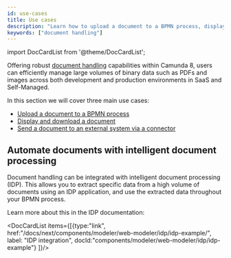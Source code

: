 ```yaml
---
id: use-cases
title: Use cases
description: "Learn how to upload a document to a BPMN process, display and download a document in a user task, and send a document to an external system via a connector."
keywords: ["document handling"]
---
```


import DocCardList from '@theme/DocCardList';

Offering robust [document handling](/components/document-handling/getting-started.md) capabilities within Camunda 8, users can efficiently manage large volumes of binary data such as PDFs and images across both development and production environments in SaaS and Self-Managed.

In this section we will cover three main use cases:

- [Upload a document to a BPMN process](/components/document-handling/use-cases/upload-document-to-bpmn-process.md)
- [Display and download a document](/components/document-handling/use-cases/display-and-download-document.md)
- [Send a document to an external system via a connector](/components/document-handling/use-cases/send-document-to-external-system.md)

## Automate documents with intelligent document processing

Document handling can be integrated with intelligent document processing (IDP).
This allows you to extract specific data from a high volume of documents using an IDP application, and use the extracted data throughout your BPMN process.

Learn more about this in the IDP documentation:

<DocCardList items={[{type:"link", href:"/docs/next/components/modeler/web-modeler/idp/idp-example/", label: "IDP integration", docId:"components/modeler/web-modeler/idp/idp-example"}
]}/>
